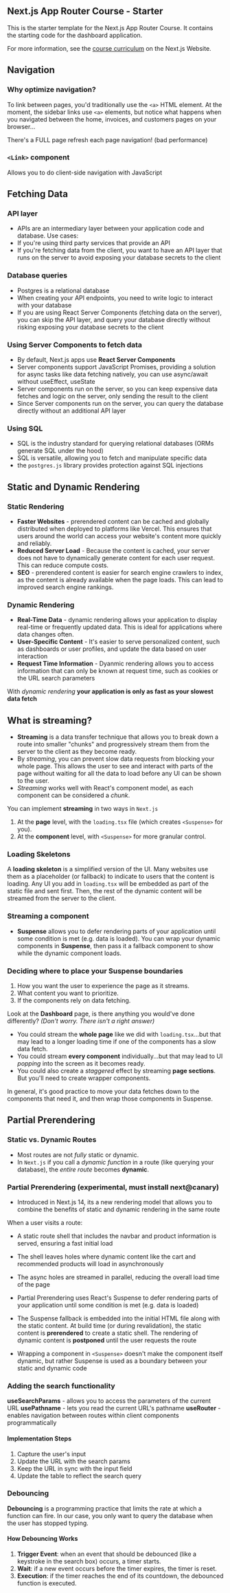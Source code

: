 ## Next.js App Router Course - Starter

This is the starter template for the Next.js App Router Course. It contains the starting code for the dashboard application.

For more information, see the [course curriculum](https://nextjs.org/learn) on the Next.js Website.

## Navigation

### Why optimize navigation?

To link between pages, you'd traditionally use the `<a>` HTML element. At the moment, the sidebar links use `<a>` elements, but notice what happens when you navigated between the home, invoices, and customers pages on your browser...

There's a FULL page refresh each page navigation! (bad performance)

### `<Link>` component

Allows you to do client-side navigation with JavaScript

## Fetching Data

### API layer
- APIs are an intermediary layer between your application code and database. Use cases:
- If you're using third party services that provide an API
- If you're fetching data from the client, you want to have an API layer that runs on the server to avoid exposing your database secrets to the client

### Database queries
- Postgres is a relational database
- When creating your API endpoints, you need to write logic to interact with your database
- If you are using React Server Components (fetching data on the server), you can skip the API layer, and query your database directly without risking exposing your database secrets to the client

### Using Server Components to fetch data
- By default, Next.js apps use **React Server Components**
- Server components support JavaScript Promises, providing a solution for async tasks like data fetching natively, you can use async/await without useEffect, useState
- Server components run on the server, so you can keep expensive data fetches and logic on the server, only sending the result to the client
- Since Server components run on the server, you can query the database directly without an additional API layer

### Using SQL
- SQL is the industry standard for querying relational databases (ORMs generate SQL under the hood)
- SQL is versatile, allowing you to fetch and manipulate specific data
- the `postgres.js` library provides protection against SQL injections

## Static and Dynamic Rendering

### Static Rendering
- **Faster Websites** - prerendered content can be cached and globally distributed when deployed to platforms like Vercel. This ensures that users around the world can access your website's content more quickly and reliably.
- **Reduced Server Load** - Because the content is cached, your server does not have to dynamically generate content for each user request. This can reduce compute costs.
- **SEO** - prerendered content is easier for search engine crawlers to index, as the content is already available when the page loads. This can lead to improved search engine rankings.

### Dynamic Rendering
- **Real-Time Data** - dynamic rendering allows your application to display real-time or frequently updated data. This is ideal for applications where data changes often.
- **User-Specific Content** - It's easier to serve personalized content, such as dashboards or user profiles, and update the data based on user interaction
- **Request Time Information** - Dyanmic rendering allows you to access information that can only be known at request time, such as cookies or the URL search parameters

With *dynamic rendering* **your application is only as fast as your slowest data fetch**

## What is streaming?
- **Streaming** is a data transfer technique that allows you to break down a route into smaller "chunks" and progressively stream them from the server to the client as they become ready.
- By *streaming*, you can prevent slow data requests from blocking your whole page. This allows the user to see and interact with parts of the page without waiting for all the data to load before any UI can be shown to the user.
- *Streaming* works well with React's component model, as each component can be considered a *chunk*.

You can implement **streaming** in two ways in `Next.js`
  1. At the **page** level, with the `loading.tsx` file (which creates `<Suspense>` for you).
  2. At the **component** level, with `<Suspense>` for more granular control.

### Loading Skeletons
A **loading skeleton** is a simplified version of the UI.
Many websites use them as a placeholder (or fallback) to indicate to users that the content is loading.
Any UI you add in `loading.tsx` will be embedded as part of the static file and sent first.
Then, the rest of the dynamic content will be streamed from the server to the client.

### Streaming a component
- **Suspense** allows you to defer rendering parts of your application until some condition is met (e.g. data is loaded). You can wrap your dynamic components in **Suspense**, then pass it a fallback component to show while the dynamic component loads.

### Deciding where to place your Suspense boundaries
1. How you want the user to experience the page as it streams.
2. What content you want to prioritize.
3. If the components rely on data fetching.

Look at the **Dashboard** page, is there anything you would've done differently? *(Don't worry. There isn't a right answer)*
- You could stream the **whole page** like we did with `loading.tsx`...but that may lead to a longer loading time if one of the components has a slow data fetch.
- You could stream **every component** individually...but that may lead to UI *popping* into the screen as it becomes ready.
- You could also create a *staggered* effect by streaming **page sections**. But you'll need to create wrapper components.

In general, it's good practice to move your data fetches down to the components that need it, and then wrap those components in Suspense.

## Partial Prerendering

### Static vs. Dynamic Routes
- Most routes are not *fully* static or dynamic.
- In `Next.js` if you call a *dynamic function* in a route (like querying your database), the *entire route* becomes **dynamic**.

### Partial Prerendering (experimental, must install next@canary)
- Introduced in Next.js 14, its a new rendering model that allows you to combine the benefits of static and dynamic rendering in the same route

When a user visits a route:
- A static route shell that includes the navbar and product information is served, ensuring a fast initial load
- The shell leaves holes where dynamic content like the cart and recommended products will load in asynchronously
- The async holes are streamed in parallel, reducing the overall load time of the page

- Partial Prerendering uses React's Suspense to defer rendering parts of your application until some condition is met (e.g. data is loaded)
- The Suspense fallback is embedded into the initial HTML file along with the static content. At build time (or during revalidation), the static content is **prerendered** to create a static shell. The rendering of dynamic content is **postponed** until the user requests the route
- Wrapping a component in `<Suspense>` doesn't make the component itself dynamic, but rather Suspense is used as a boundary between your static and dynamic code

### Adding the search functionality
**useSearchParams** - allows you to access the parameters of the current URL
**usePathname** - lets you read the current URL's pathname
**useRouter** - enables navigation between routes within client components programmatically

#### Implementation Steps
1. Capture the user's input
2. Update the URL with the search params
3. Keep the URL in sync with the input field
4. Update the table to reflect the search query

### Debouncing
**Debouncing** is a programming practice that limits the rate at which a function can fire. In our case, you only want to query the database when the user has stopped typing.

#### How Debouncing Works
1. **Trigger Event**: when an event that should be debounced (like a keystroke in the search box) occurs, a timer starts.
2. **Wait**: if a new event occurs before the timer expires, the timer is reset.
3. **Execution**: if the timer reaches the end of its countdown, the debounced function is executed.

